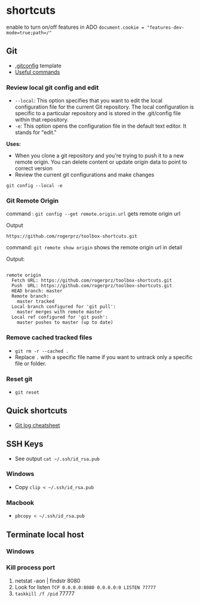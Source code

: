 # shortcuts
enable to turn on/off features in ADO
`document.cookie = "features-dev-mode=true;path=/"`


## Git

- [.gitconfig](./gitconfig-template) template
- [Useful commands](./gitCommands.md) 

### Review local git config and edit

- `--local`: This option specifies that you want to edit the local configuration file for the current Git repository. The local configuration is specific to a particular repository and is stored in the .git/config file within that repository.
- `-e`: This option opens the configuration file in the default text editor. It stands for "edit."

**Uses:**
- When you clone a git repository and you're trying to push it to a new remote origin. You can delete content or update origin data to point to correct version
- Review the current git configurations and make changes
```
git config --local -e
```

### Git Remote Origin 

command : `git config --get remote.origin.url` gets remote origin url

Output 
```
https://github.com/rogerprz/toolbox-shortcuts.git
```
command: `git remote show origin` shows the remote origin url in detail

Output: 
```

remote origin
  Fetch URL: https://github.com/rogerprz/toolbox-shortcuts.git
  Push  URL: https://github.com/rogerprz/toolbox-shortcuts.git
  HEAD branch: master
  Remote branch:
    master tracked
  Local branch configured for 'git pull':
    master merges with remote master
  Local ref configured for 'git push':
    master pushes to master (up to date)
```

### Remove cached tracked files
* `git rm -r --cached .`
* Replace `.` with a specific file name if you want to untrack only a specific file or folder.

### Reset git
* `git reset`

## Quick shortcuts 

* [Git log cheatsheet](https://devhints.io/git-log)


## SSH Keys

* See output `cat ~/.ssh/id_rsa.pub`

### Windows
* Copy `clip < ~/.ssh/id_rsa.pub`

### Macbook
* `pbcopy < ~/.ssh/id_rsa.pub`


## Terminate local host
### Windows

### Kill process port
1. netstat -aon | findstr 8080
2. Look for listen `TCP 0.0.0.0:8080 0.0.0.0:0 LISTEN 77777`
3. `taskkill /f /pid` 77777



